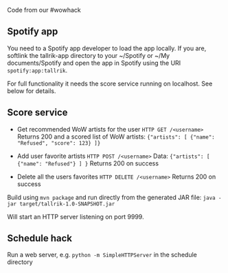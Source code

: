 Code from our #wowhack

Spotify app
-----------

You need to a Spotify app developer to load the app locally. If you are,
softlink the tallrik-app directory to your ~/Spotify or ~/My documents/Spotify
and open the app in Spotify using the URI `spotify:app:tallrik`.

For full functionality it needs the score service running on localhost. See
below for details.

Score service
-------------
* Get recommended WoW artists for the user
  `HTTP GET /<username>`
  Returns 200 and a scored list of WoW artists:
  `{"artists": [
    {"name": "Refused", "score": 123}
  ]}`

* Add user favorite artists
  `HTTP POST /<username>`
  Data:
  `{"artists": [
      {"name": "Refused"}
    ]
  }`
  Returns 200 on success

* Delete all the users favorites
  `HTTP DELETE /<username>`
  Returns 200 on success

Build using `mvn package` and run directly from the generated JAR file:
`java -jar target/tallrik-1.0-SNAPSHOT.jar`

Will start an HTTP server listening on port 9999.

Schedule hack
-------------
Run a web server, e.g. `python -m SimpleHTTPServer` in the schedule directory
